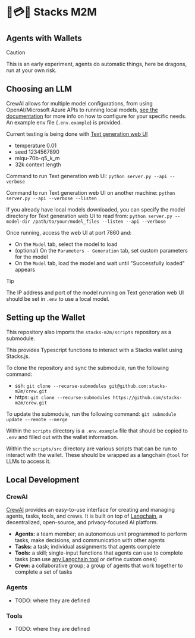 # 🤖💳🤖 Stacks M2M

## Agents with Wallets

> [!CAUTION]
> This is an early experiment, agents do automatic things, here be dragons, run at your own risk.

## Choosing an LLM

CrewAI allows for multiple model configurations, from using OpenAI/Microsoft Azure APIs to running local models, [see the documentation](https://docs.crewai.com/how-to/LLM-Connections/#configuration-examples) for more info on how to configure for your specific needs. An example env file (`.env.example`) is provided.

Current testing is being done with [Text generation web UI](https://github.com/oobabooga/text-generation-webui)

- temperature 0.01
- seed 1234567890
- miqu-70b-q5_k_m
- 32k context length

Command to run Text generation web UI:
`python server.py --api --verbose`

Command to run Text generation web UI on another machine:
`python server.py --api --verbose --listen`

If you already have local models downloaded, you can specify the model directory for Text generation web UI to read from:
`python server.py --model-dir /path/to/your/model_files --listen --api --verbose`

Once running, access the web UI at port 7860 and:

- On the `Model` tab, select the model to load
- (optional) On the `Parameters - Generation` tab, set custom parameters for the model
- On the `Model` tab, load the model and wait until "Successfully loaded" appears

> [!TIP]
> The IP address and port of the model running on Text generation web UI should be set in `.env` to use a local model.

## Setting up the Wallet

This repository also imports the `stacks-m2m/scripts` repository as a submodule.

This provides Typescript functions to interact with a Stacks wallet using Stacks.js.

To clone the repository and sync the submodule, run the following command:

- ssh: `git clone --recurse-submodules git@github.com:stacks-m2m/crew.git`
- https: `git clone --recurse-submodules https://github.com/stacks-m2m/crew.git`

To update the submodule, run the following command:
`git submodule update --remote --merge`

Within the `scripts` directory is a `.env.example` file that should be copied to `.env` and filled out with the wallet information.

Within the `scripts/src` directory are various scripts that can be run to interact with the wallet. These should be wrapped as a langchain `@tool` for LLMs to access it.

## Local Development

### CrewAI

[CrewAI](https://crewai.io) provides an easy-to-use interface for creating and managing agents, tasks, tools, and crews. It is built on top of [Langchain](https://python.langchain.com/docs/get_started/introduction), a decentralized, open-source, and privacy-focused AI platform.

- **Agents:** a team member; an autonomous unit programmed to perform tasks, make decisions, and communication with other agents
- **Tasks:** a task; individual assignments that agents complete
- **Tools:** a skill; single-input functions that agents can use to complete tasks (can use [any Langchain tool](https://python.langchain.com/docs/modules/agents/tools/) or define custom ones)
- **Crew:** a collaborative group; a group of agents that work together to complete a set of tasks

### Agents

- TODO: where they are defined

### Tools

- TODO: where they are defined
